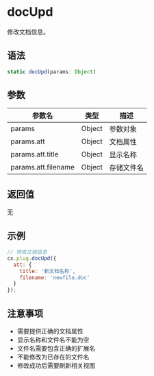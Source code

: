 # docUpd

修改文档信息。

## 语法

```javascript
static docUpd(params: Object)
```

## 参数

| 参数名 | 类型 | 描述 |
|--------|------|------|
| params | Object | 参数对象 |
| params.att | Object | 文档属性 |
| params.att.title | Object | 显示名称 |
| params.att.filename | Object | 存储文件名 |

## 返回值

无

## 示例

```javascript
// 修改文档信息
cx.plug.docUpd({
  att: {
    title: '新文档名称',
    filename: 'newfile.doc'
  }
});
```

## 注意事项

- 需要提供正确的文档属性
- 显示名称和文件名不能为空
- 文件名需要包含正确的扩展名
- 不能修改为已存在的文件名
- 修改成功后需要刷新相关视图